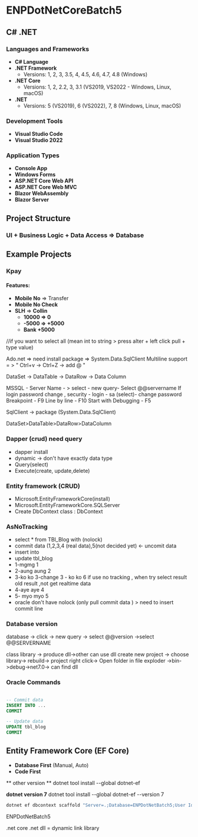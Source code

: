# ENPDotNetCoreBatch5
## C# .NET

### Languages and Frameworks

- **C# Language**
- **.NET Framework** 
  - Versions: 1, 2, 3, 3.5, 4, 4.5, 4.6, 4.7, 4.8 (Windows)
- **.NET Core**
  - Versions: 1, 2, 2.2, 3, 3.1 (VS2019, VS2022 - Windows, Linux, macOS)
- **.NET**
  - Versions: 5 (VS2019), 6 (VS2022), 7, 8 (Windows, Linux, macOS)

### Development Tools

- **Visual Studio Code**
- **Visual Studio 2022**

### Application Types

- **Console App**
- **Windows Forms**
- **ASP.NET Core Web API**
- **ASP.NET Core Web MVC**
- **Blazor WebAssembly**
- **Blazor Server**

## Project Structure

### UI + Business Logic + Data Access => Database

## Example Projects

### Kpay

#### Features:

- **Mobile No** => Transfer
- **Mobile No Check**
- **SLH** => **Collin**
  - **10000 => 0**
  - **-5000 => +5000**
  - **Bank +5000**

//if you want to select all (mean int to string > press alter + left click pull + type value)

Ado.net => need install package => System.Data.SqlClient
Multiline support = > " Ctrl+v -> Ctrl+Z -> add @ "

DataSet -> DataTable -> DataRow -> Data Column

MSSQL - Server Name - > select - new query- Select @@servername 
If login password change , security - login - sa (select)- change password
Breakpoint - F9
Line by line - F10
Start with Debugging - F5

SqlClient -> package (System.Data.SqlClient)

DataSet>DataTable>DataRow>DataColumn

### Dapper (crud) need query
- dapper install
- dynamic -> don't have exactly data type
- Query(select)
- Execute(create, update,delete)

### Entity framework (CRUD)
- Microsoft.EntityFrameworkCore(install)
- Microsoft.EntityFrameworkCore.SQLServer
- Create DbContext class : DbContext

### AsNoTracking
-  select * from TBl_Blog with (nolock) 
- commit data (1,2,3,4 (real data),5(not decided yet) <- uncomit data
- insert into
- update tbl_blog
- 1-mgmg 1
- 2-aung aung 2
- 3-ko ko 3-change 3 - ko ko 6 if use no tracking , when try select result old result ,not get realtime data
- 4-aye aye 4
- 5- myo myo 5
- oracle don't have nolock (only pull commit data ) > need to insert commit line


### Database version
database -> click -> new query -> select @@version
->select @@SERVERNAME

class library -> produce dll->other can use dll
create new project -> choose library-> rebuild-> project right click->
Open folder in file exploder ->bin->debug->net7.0-> can find dll

### Oracle Commands

```sql

-- Commit data
INSERT INTO ...
COMMIT

-- Update data
UPDATE tbl_blog
COMMIT
```

## Entity Framework Core (EF Core)

- **Database First** (Manual, Auto)
- **Code First**

** other version **
dotnet tool install --global dotnet-ef 

**dotnet version 7**
dotnet tool install --global dotnet-ef --version 7

```sh
dotnet ef dbcontext scaffold "Server=.;Database=ENPDotNetBatch5;User Id=sa;Password=sasa@123;TrustServerCertificate=True;" Microsoft.EntityFrameworkCore.SqlServer -o Models -c AppDbContext -f
```
ENPDotNetBatch5

.net core
.net 
dll = dynamic link library